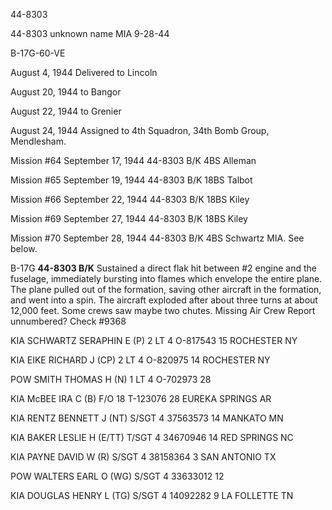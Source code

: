 





44-8303






 




44-8303 unknown name MIA 9-28-44

B-17G-60-VE

August 4, 1944 Delivered to Lincoln

August 20, 1944 to Bangor

August 22, 1944 to Grenier

August 24, 1944 Assigned to 4th Squadron, 34th
Bomb Group, Mendlesham.

Mission #64 September 17, 1944 44-8303 B/K 4BS Alleman

Mission #65 September 19, 1944 44-8303 B/K 18BS Talbot

Mission #66 September 22, 1944 44-8303 B/K 18BS Kiley

Mission #69 September 27, 1944 44-8303 B/K 18BS Kiley

Mission #70 September 28, 1944 44-8303 B/K 4BS
Schwartz MIA. See below.

B-17G **44-8303 B/K** Sustained a direct flak hit between
#2 engine and the fuselage, immediately bursting into flames which envelope the
entire plane. The plane pulled out of the formation, saving other aircraft in
the formation, and went into a spin. The aircraft exploded after about three
turns at about 12,000 feet. Some crews saw maybe two chutes. Missing Air Crew
Report unnumbered? Check #9368

KIA SCHWARTZ SERAPHIN E (P)
2 LT
4
O-817543
15 ROCHESTER
NY

KIA EIKE RICHARD J
(CP)
2 LT 4
O-820975
14 ROCHESTER
NY

POW SMITH THOMAS H
(N)
1 LT 4
O-702973
28

KIA McBEE IRA C (B)
F/O
18
T-123076
28 EUREKA
SPRINGS AR

KIA RENTZ BENNETT J
(NT)
S/SGT 4
37563573
14 MANKATO
MN

KIA BAKER LESLIE H
(E/TT)
T/SGT 4
34670946
14 RED
SPRINGS NC

KIA PAYNE DAVID W
(R)
S/SGT 4
38158364
3 SAN
ANTONIO TX

POW WALTERS EARL O
(WG)
S/SGT
4
33633012
12

KIA DOUGLAS HENRY L
(TG)
S/SGT
4
14092282
9 LA
FOLLETTE TN




